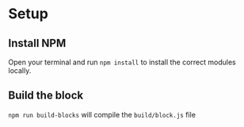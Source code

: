 # Setup

## Install NPM
Open your terminal and run `npm install` to install the correct modules locally.

## Build the block
`npm run build-blocks` will compile the `build/block.js` file
